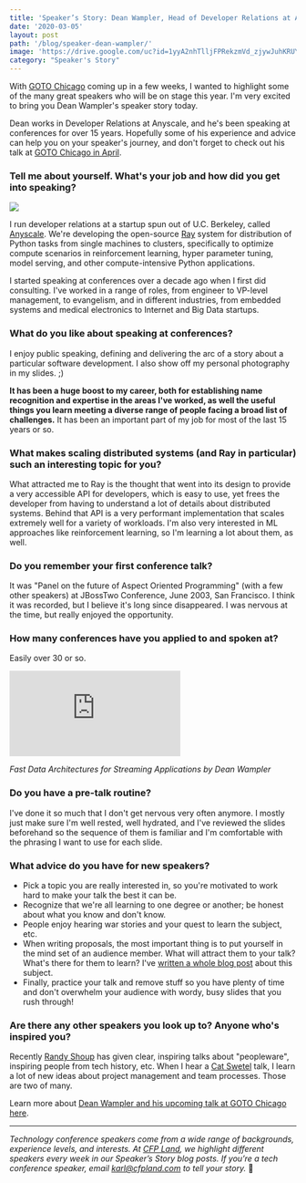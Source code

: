 ```yaml
---
title: 'Speaker’s Story: Dean Wampler, Head of Developer Relations at Anyscale'
date: '2020-03-05'
layout: post
path: '/blog/speaker-dean-wampler/'
image: 'https://drive.google.com/uc?id=1yyA2nhTlljFPRekzmVd_zjywJuhKRUYo'
category: "Speaker's Story"
---
```


With [GOTO Chicago](https://gotochgo.com/2020/) coming up in a few weeks, I wanted to highlight some of the many great speakers who
will be on stage this year. I'm very excited to bring you Dean Wampler's speaker story today.

Dean works in Developer Relations at Anyscale, and he's been speaking at conferences for over 15 years. Hopefully some of his experience
and advice can help you on your speaker's journey, and don't forget to check out his talk at [GOTO Chicago in April](https://gotochgo.com/2020/speakers/1247/dean-wampler).

<!--more-->

### Tell me about yourself. What's your job and how did you get into speaking?

<img src="https://drive.google.com/uc?id=1yyA2nhTlljFPRekzmVd_zjywJuhKRUYo" class="right" />

I run developer relations at a startup spun out of U.C. Berkeley, called [Anyscale](https://anyscale.io/). We're developing the open-source [Ray](https://ray.io/) system for distribution of Python tasks from single machines to clusters, specifically to optimize compute scenarios in reinforcement learning, hyper parameter tuning, model serving, and other compute-intensive Python applications.

I started speaking at conferences over a decade ago when I first did consulting. I've worked in a range of roles, from engineer to VP-level management, to evangelism, and in different industries, from embedded systems and medical electronics to Internet and Big Data startups.

### What do you like about speaking at conferences?

I enjoy public speaking, defining and delivering the arc of a story about a particular software development. I also show off my personal photography in my slides. ;)

**It has been a huge boost to my career, both for establishing name recognition and expertise in the areas I've worked, as well the useful things you learn meeting a diverse range of people facing a broad list of challenges.** It has been an important part of my job for most of the last 15 years or so.

### What makes scaling distributed systems (and Ray in particular) such an interesting topic for you?

What attracted me to Ray is the thought that went into its design to provide a very accessible API for developers, which is easy to use, yet frees the developer from having to understand a lot of details about distributed systems. Behind that API is a very performant implementation that scales extremely well for a variety of workloads. I'm also very interested in ML approaches like reinforcement learning, so I'm learning a lot about them, as well.

### Do you remember your first conference talk?

It was "Panel on the future of Aspect Oriented Programming" (with a few other speakers) at JBossTwo Conference, June 2003, San Francisco. I think it was recorded, but I believe it's long since disappeared. I was nervous at the time, but really enjoyed the opportunity.

### How many conferences have you applied to and spoken at?

Easily over 30 or so.

<div class='embed-container'><iframe src='https://www.youtube.com/embed/oCW5y4_8uGU' frameborder='0' allowfullscreen></iframe></div>

_Fast Data Architectures for Streaming Applications by Dean Wampler_

### Do you have a pre-talk routine?

I've done it so much that I don't get nervous very often anymore. I mostly just make sure I'm well rested, well hydrated, and I've reviewed the slides beforehand so the sequence of them is familiar and I'm comfortable with the phrasing I want to use for each slide.

### What advice do you have for new speakers?

- Pick a topic you are really interested in, so you're motivated to work hard to make your talk the best it can be.
- Recognize that we're all learning to one degree or another; be honest about what you know and don't know.
- People enjoy hearing war stories and your quest to learn the subject, etc.
- When writing proposals, the most important thing is to put yourself in the mind set of an audience member. What will attract them to your talk? What's there for them to learn? I've [written a whole blog post](https://medium.com/@deanwampler/tips-for-effective-conference-proposals-5997c9d40005) about this subject.
- Finally, practice your talk and remove stuff so you have plenty of time and don't overwhelm your audience with wordy, busy slides that you rush through!

### Are there any other speakers you look up to? Anyone who's inspired you?

Recently [Randy Shoup](https://twitter.com/randyshoup) has given clear, inspiring talks about "peopleware", inspiring people from tech history, etc. When I hear a [Cat Swetel](https://twitter.com/CatSwetel) talk, I learn a lot of new ideas about project management and team processes. Those are two of many.

Learn more about [Dean Wampler and his upcoming talk at GOTO Chicago here](https://gotochgo.com/2020/speakers/1247/dean-wampler).

---

_Technology conference speakers come from a wide range of backgrounds, experience levels, and interests. At [CFP Land](https://www.cfpland.com/), we highlight different speakers every week in our Speaker’s Story blog posts. If you’re a tech conference speaker, email [karl@cfpland.com](mailto:karl@cfpland.com) to tell your story._ 💌
